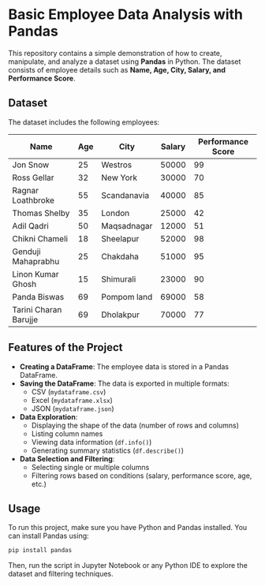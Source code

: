 # Basic Employee Data Analysis with Pandas

This repository contains a simple demonstration of how to create, manipulate, and analyze a dataset using **Pandas** in Python. The dataset consists of employee details such as **Name, Age, City, Salary, and Performance Score**.

## Dataset
The dataset includes the following employees:

| Name                  | Age | City          | Salary | Performance Score |
|----------------------|-----|--------------|--------|------------------|
| Jon Snow            | 25  | Westros      | 50000  | 99               |
| Ross Gellar         | 32  | New York     | 30000  | 70               |
| Ragnar Loathbroke   | 55  | Scandanavia  | 40000  | 85               |
| Thomas Shelby       | 35  | London       | 25000  | 42               |
| Adil Qadri          | 50  | Maqsadnagar  | 12000  | 51               |
| Chikni Chameli      | 18  | Sheelapur    | 52000  | 98               |
| Genduji Mahaprabhu  | 25  | Chakdaha     | 51000  | 95               |
| Linon Kumar Ghosh   | 15  | Shimurali    | 23000  | 90               |
| Panda Biswas        | 69  | Pompom land  | 69000  | 58               |
| Tarini Charan Barujje | 69 | Dholakpur   | 70000  | 77               |

## Features of the Project
- **Creating a DataFrame**: The employee data is stored in a Pandas DataFrame.
- **Saving the DataFrame**: The data is exported in multiple formats:
  - CSV (`mydataframe.csv`)
  - Excel (`mydataframe.xlsx`)
  - JSON (`mydataframe.json`)
- **Data Exploration**:
  - Displaying the shape of the data (number of rows and columns)
  - Listing column names
  - Viewing data information (`df.info()`)
  - Generating summary statistics (`df.describe()`)
- **Data Selection and Filtering**:
  - Selecting single or multiple columns
  - Filtering rows based on conditions (salary, performance score, age, etc.)

## Usage
To run this project, make sure you have Python and Pandas installed. You can install Pandas using:
```sh
pip install pandas
```
Then, run the script in Jupyter Notebook or any Python IDE to explore the dataset and filtering techniques.



